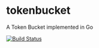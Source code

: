tokenbucket
============

A Token Bucket implemented in Go

[![Build Status](https://travis-ci.org/danriti/tokenbucket.png)](https://travis-ci.org/danriti/tokenbucket)
